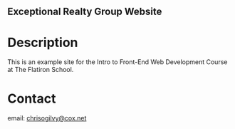 Exceptional Realty Group Website
---

# Description

This is an example site for the Intro to Front-End Web Development Course at The Flatiron School.

# Contact

email: chrisogilvy@cox.net
